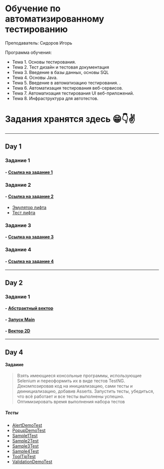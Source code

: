 # Обучение по автоматизированному тестированию
Преподаватель: Сидоров Игорь

Программа обучения:

+ Тема 1. Основы тестирования.
+ Тема 2. Тест дизайн и тестовая документация
+ Тема 3. Введение в базы данных, основы SQL
+ Тема 4. Основы Java.
+ Тема 5. Введение в автоматизацию тестирования. .
+ Тема 6. Автоматизация тестирования веб-сервисов.
+ Тема 7. Автоматизация тестирования UI веб-приложений.
+ Тема 8. Инфраструктура для автотестов.


# Задания хранятся здесь 😁👇✌

***

## Day 1

### Задание 1

#### - [Ссылка на задание 1](Day1/task_1.md)

### Задание 2

#### - [Ссылка на задание 2](Day1/task_2.md)

+ [Эмулятор лифта](building.py)
+ [Тест лифта](testbuilding.py)

### Задание 3

#### - [Ссылка на задание 3](Day1/task_3.md)

### Задание 4

#### - [Ссылка на задание 4](Day1/task_4.md)

***

## Day 2

### Задание 1

#### - [Абстрактный вектор](Day_2/src/com/vector/Vector2d.java)
#### - [Запуск Main](Day_2/src/com/vector/Main.java)
#### - [Вектор 2D](Day_2/src/com/vector/Vector2d.java)

***

## Day 4

#### Задаиие

>Взять имеющиеся консольные программы, использующие Selenium и переоформить их в виде тестов TestNG. Декомпозировав код на инициализацию, сами тесты и деинициализацию, добавив Asserts. Запустить тесты, убедиться, что всё работает и все тесты выполнены успешно. Оптимизировать время выполнения набора тестов

##### Тесты
- [AlertDemoTest](Day4/src/test/java/ru/technoserv/atmaven/tests/AlertDemoTest.java)
- [PopupDemoTest](Day4/src/test/java/ru/technoserv/atmaven/tests/PopupDemoTest.java)
- [Sample1Test](Day4/src/test/java/ru/technoserv/atmaven/tests/Sample1Test.java)
- [Sample2Test](Day4/src/test/java/ru/technoserv/atmaven/tests/Sample2Test.java)
- [Sample3Test](Day4/src/test/java/ru/technoserv/atmaven/tests/Sample3Test.java)
- [Sample4Test](Day4/src/test/java/ru/technoserv/atmaven/tests/Sample4Test.java)
- [ToolTipTest](Day4/src/test/java/ru/technoserv/atmaven/tests/ToolTipTest.java)
- [ValidationDemoTest](Day4/src/test/java/ru/technoserv/atmaven/tests/ValidationDemoTest.java)
